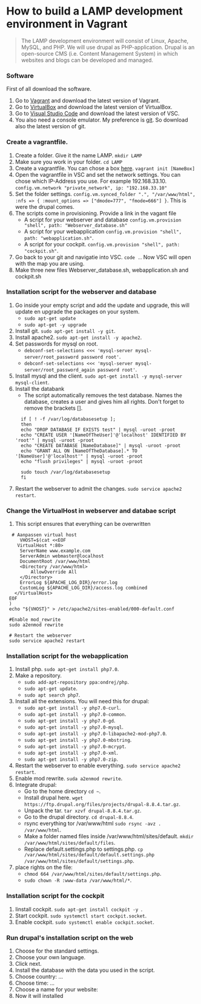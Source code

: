 # How to build a LAMP development environment in Vagrant
  > The LAMP development environment will consist of Linux, Apache, MySQL, and PHP. We will use drupal as PHP-application. Drupal is an open-source CMS (i.e. Content Management System) in which websites and blogs can be developed and managed.
 ### Software
 First of all download the software.
 1. Go to [Vagrant](https://www.vagrantup.com/) and download the latest version of Vagrant.
 2. Go to [VirtualBox](https://www.virtualbox.org/) and download the latest version of VirtualBox.
 3. Go to [Visual Studio Code](https://code.visualstudio.com/) and download the latest version of VSC.
 3. You also need a console emulator. My preference is [git](https://git-scm.com/). So download also the latest version of git.
 
 ### Create a vagrantfile.
 1. Create a folder. Give it the name LAMP. `mkdir LAMP`
 2. Make sure you work in your folder. `cd LAMP`
 3. Create a vagrantfile. You can chose a box [here](https://app.vagrantup.com/boxes/search). `vagrant init [NameBox]`
 4. Open the vagrantfile in VSC and set the network settings. You can chose which IP-Address you use. For example 192.168.33.10. `config.vm.network "private_network", ip: "192.168.33.10"`
 5. Set the folder settings. `config.vm.synced_folder ".", "/var/www/html", :nfs => { :mount_options => ["dmode=777", "fmode=666"] }`.
 This is were the drupal comes.
 6. The scripts come in provisioning. Provide a link in the vagant file 
     -  A script for your webserver and database `config.vm.provision "shell", path: "Webserver_database.sh"`  
     -  A script for your webapplication `config.vm.provision "shell", path: "webapplication.sh"`.  
     -  A script for your cockpit. `config.vm.provision "shell", path: "cockpit.sh"`.
 7. Go back to your git and navigatie into VSC. `code .`. Now VSC will open with the map you are using.
 8. Make three new files Webserver_database.sh, webapplication.sh and cockpit.sh

### Installation script for the webserver and database
 1.  Go inside your empty script and add the update and upgrade, this will update en upgrade the packages on your system.  
     -  `sudo apt-get update`
     -  `sudo apt-get -y upgrade`  
 2. Install git. `sudo apt-get install -y git`.
 3. Install apache2. `sudo apt-get install -y apache2`.
 4. Set passwords for mysql on root.  
     - `debconf-set-selections <<< 'mysql-server mysql-server/root_password password root'`.
     - `debconf-set-selections <<< 'mysql-server mysql-server/root_password_again password root'`.
 5. Install mysql and the client. `sudo apt-get install -y mysql-server mysql-client`.
 6. Install the databank
     - The script automatically removes the test database. Names the database, creates a user and gives him all rights. Don't forget to remove the brackets [].
      ```
        if [ ! -f /var/log/databasesetup ];
        then
        echo "DROP DATABASE IF EXISTS test" | mysql -uroot -proot
        echo "CREATE USER '[NameOfTheUser]'@'localhost' IDENTIFIED BY 'root'" | mysql -uroot -proot
        echo "CREATE DATABASE [NameDatabase]" | mysql -uroot -proot 
        echo "GRANT ALL ON [NameOfTheDatabase].* TO '[NameUser]'@'localhost'" | mysql -uroot -proot
        echo "flush privileges" | mysql -uroot -proot

        sudo touch /var/log/databasesetup
        fi
       ``` 
  7. Restart the webserver to admit the changes. `sudo service apache2 restart`.

### Change the VirtualHost in webserver and databae script
 1. This script ensures that everything can be overwritten
 ```
   # Aanpassen virtual host
      VHOST=$(cat <<EOF
     VirtualHost *:80>
      ServerName www.example.com
      ServerAdmin webmaster@localhost
      DocumentRoot /var/www/html
      <Directory /var/www/html>
          AllowOverride All
      </Directory>
      ErrorLog ${APACHE_LOG_DIR}/error.log
      CustomLog ${APACHE_LOG_DIR}/access.log combined
    </VirtualHost>
  EOF
  )
  echo "${VHOST}" > /etc/apache2/sites-enabled/000-default.conf

  #Enable mod_rewrite
  sudo a2enmod rewrite

  # Restart the webserver 
  sudo service apache2 restart
```
 
### Installation script for the webapplication
 1. Install php. `sudo apt-get install php7.0`.
 2. Make a repository.  
     - `sudo add-apt-repository ppa:ondrej/php`.  
     - `sudo apt-get update`.
     - `sudo apt search php7`.
 3. Install all the extensions. You will need this for drupal:
     - `sudo apt-get install -y php7.0-curl`.
     - `sudo apt-get install -y php7.0-common`.
     - `sudo apt-get install -y php7.0-gd`.
     - `sudo apt-get install -y php7.0-mysql`.
     - `sudo apt-get install -y php7.0-libapache2-mod-php7.0`.
     - `sudo apt-get install -y php7.0-mbstring`.
     - `sudo apt-get install -y php7.0-mcrypt`.
     - `sudo apt-get install -y php7.0-xml`.
     - `sudo apt-get install -y php7.0-zip`.
 4. Restart the webserver to enable everything. `sudo service apache2 restart`.
 5. Enable mod rewrite. `suda a2enmod rewrite`.
 6. Integrate drupal:
     - Go to the home directory `cd ~`.
     - Install drupal here. `wget https://ftp.drupal.org/files/projects/drupal-8.8.4.tar.gz`.
     - Unpack the tar. `tar xzvf drupal-8.8.4.tar.gz`.
     - Go to the drupal directory. `cd drupal-8.8.4`.
     - rsync everything tor /var/www/html `sudo rsync -avz . /var/www/html`.
     - Make a folder named files inside /var/www/html/sites/default. `mkdir /var/www/html/sites/default/files`.
     - Replace default.settings.php to settings.php. `cp /var/www/html/sites/default/default.settings.php /var/www/html/sites/default/settings.php`.
 7. place rights on the file:
     - `chmod 664 /var/www/html/sites/default/settings.php`.
     - `sudo chown -R :www-data /var/www/html/*`.
 
 ### Installation script for the cockpit
 1. Iinstall cockpit. `sudo apt-get install cockpit -y `.
 2. Start cockpit. `sudo systemctl start cockpit.socket`. 
 3. Enable cockpit. `sudo systemctl enable cockpit.socket`.
 
 ### Run drupal's installation script on the web
 1. Choose for the standard settings.
 2. Choose your own language.
 3. Click next. 
 4. Install the database with the data you used in the script.
 5. Choose country: ...
 6. Choose time: ...
 7. Choose a name for your website: 
 8. Now it will installed
 
     



 
 
